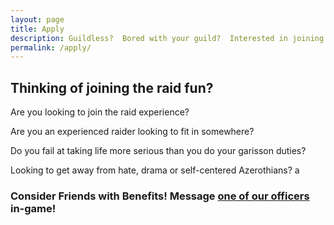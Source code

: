 ```yaml
---
layout: page
title: Apply
description: Guildless?  Bored with your guild?  Interested in joining Friends with Benefits?
permalink: /apply/
---
```


## Thinking of joining the raid fun?

Are you looking to join the raid experience?

Are you an experienced raider looking to fit in somewhere?

Do you fail at taking life more serious than you do your garisson duties?

Looking to get away from hate, drama or self-centered Azerothians?
a
### Consider Friends with Benefits!  Message [one of our officers](/members) in-game!
